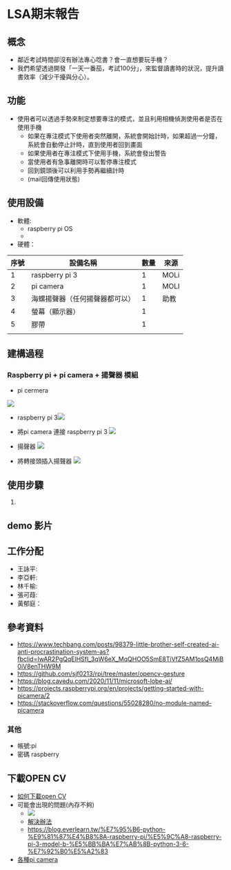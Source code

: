 # LSA期末報告
## 概念
- 鄰近考試時間卻沒有辦法專心唸書？會一直想要玩手機？
- 我們希望透過開發「一天一番茄，考試100分」，來監督讀書時的狀況，提升讀書效率（減少干擾與分心）。

## 功能
- 使用者可以透過手勢來制定想要專注的模式，並且利用相機偵測使用者是否在使用手機
    - 如果在專注模式下使用者突然離開，系統會開始計時，如果超過一分鐘，系統會自動停止計時，直到使用者回到畫面
    - 如果使用者在專注模式下使用手機，系統會發出警告
    - 當使用者有急事離開時可以暫停專注模式
    - 回到鏡頭後可以利用手勢再繼續計時
    - (mail回傳使用狀態)

## 使用設備
- 軟體:
    - raspberry pi OS
    - 
- 硬體：

| 序號 | 設備名稱       | 數量 | 來源 |
| ---- | -------------- | ---- | ---- |
|  1   | raspberry pi 3 | 1    | MOLi |
|  2   |pi camera       |  1   | MOLI |
|  3   | 海螺揚聲器（任何揚聲器都可以）          | 1    | 助教  |
|  4   | 螢幕（顯示器）   |  1   |      |
|  5   | 膠帶           | 1     |      |
|      |                |      |      |

## 建構過程

### Raspberry pi + pi camera + 揚聲器 模組
- pi cermera

![](https://i.imgur.com/QXr32hz.png)
- raspberry pi 3![](https://i.imgur.com/WaL7LBG.png)
- 將pi camera 連接 raspberry pi 3 
![](https://i.imgur.com/nI3ubhD.png)

    
- 揚聲器 ![](https://i.imgur.com/3nGeAop.png)
- 將轉接頭插入揚聲器 ![](https://i.imgur.com/D3aNLnT.png)



## 使用步驟
1. 
## demo 影片
## 工作分配
- 王詠平:
- 李亞軒:
- 林千榆:
- 張可葭:
- 黃郁庭：
## 參考資料
- https://www.techbang.com/posts/98379-little-brother-self-created-ai-anti-procrastination-system-as?fbclid=IwAR2PgQqElHSfI_3qW6eX_MqQHOO5SmE8TiVfZ5AM1osQ4MiB0iV8enTHW9M
- https://github.com/sjf0213/rpi/tree/master/opencv-gesture
- https://blog.cavedu.com/2020/11/11/microsoft-lobe-ai/
- https://projects.raspberrypi.org/en/projects/getting-started-with-picamera/2
- https://stackoverflow.com/questions/55028280/no-module-named-picamera
### 其他
- 帳號:pi
- 密碼 raspberry

## 下載OPEN CV
- [如何下載open CV](https://medium.com/@lin7lic/%E5%9C%A8raspberry-pi-3-%E5%AE%89%E8%A3%9Dpython-3-opencv-34c9740d78e4)
- 可能會出現的問題(內存不夠)
    - ![](https://i.imgur.com/7UcHbVu.png)
    - [解決辦法](https://medium.com/@lin7lic/%E5%9C%A8raspberry-pi-3-%E5%AE%89%E8%A3%9Dpython-3-opencv-34c9740d78e4)
    - https://blog.everlearn.tw/%E7%95%B6-python-%E9%81%87%E4%B8%8A-raspberry-pi/%E5%9C%A8-raspberry-pi-3-model-b-%E5%BB%BA%E7%AB%8B-python-3-6-%E7%92%B0%E5%A2%83
- [各種pi camera](https://picamera.readthedocs.io/en/latest/index.html)
